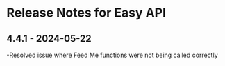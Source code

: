 # Release Notes for Easy API

## 4.4.1 - 2024-05-22

-Resolved issue where Feed Me functions were not being called correctly